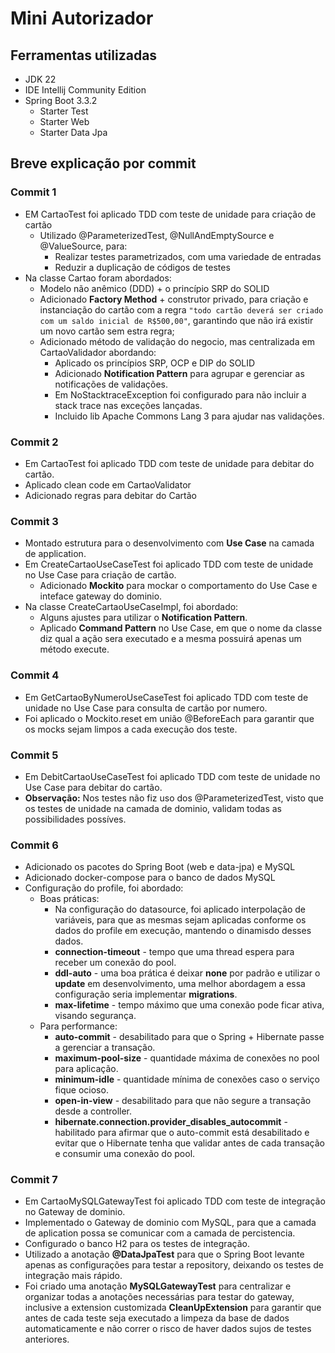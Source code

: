 # Mini Autorizador

## Ferramentas utilizadas
- JDK 22
- IDE Intellij Community Edition
- Spring Boot 3.3.2
  - Starter Test
  - Starter Web
  - Starter Data Jpa

## Breve explicação por commit
### Commit 1
* EM CartaoTest foi aplicado TDD com teste de unidade para criação de cartão
  * Utilizado @ParameterizedTest, @NullAndEmptySource e @ValueSource, para:
    * Realizar testes parametrizados, com uma variedade de entradas
    * Reduzir a duplicação de códigos de testes
* Na classe Cartao foram abordados:
  * Modelo não anêmico (DDD) + o princípio SRP do SOLID
  * Adicionado **Factory Method** + construtor privado, para criação e instanciação do cartão com a regra ``"todo cartão deverá ser criado com um saldo inicial de R$500,00"``, garantindo que não irá existir um novo cartão sem estra regra;
  * Adicionado método de validação do negocio, mas centralizada em CartaoValidador abordando:
    * Aplicado os princípios SRP, OCP e DIP do SOLID
    * Adicionado **Notification Pattern** para agrupar e gerenciar as notificações de validações.
    * Em NoStacktraceException foi configurado para não incluir a stack trace nas exceções lançadas.
    * Incluido lib Apache Commons Lang 3 para ajudar nas validações.

### Commit 2
* Em CartaoTest foi aplicado TDD com teste de unidade para debitar do cartão.
* Aplicado clean code em CartaoValidator
* Adicionado regras para debitar do Cartão

### Commit 3
* Montado estrutura para o desenvolvimento com **Use Case** na camada de application. 
* Em CreateCartaoUseCaseTest foi aplicado TDD com teste de unidade no Use Case para criação de cartão.
  * Adicionado **Mockito** para mockar o comportamento do Use Case e inteface gateway do dominio.
* Na classe CreateCartaoUseCaseImpl, foi abordado: 
  * Alguns ajustes para utilizar o **Notification Pattern**.
  * Aplicado **Command Pattern** no Use Case, em que o nome da classe diz qual a ação sera executado e a mesma possuirá apenas um método execute.

### Commit 4
* Em GetCartaoByNumeroUseCaseTest foi aplicado TDD com teste de unidade no Use Case para consulta de cartão por numero.
* Foi aplicado o Mockito.reset em união @BeforeEach para garantir que os mocks sejam limpos a cada execução dos teste.

### Commit 5
* Em DebitCartaoUseCaseTest foi aplicado TDD com teste de unidade no Use Case para debitar do cartão.
* **Observação:** Nos testes não fiz uso dos @ParameterizedTest, visto que os testes de unidade na camada de dominio, validam todas as possibilidades possíves.

### Commit 6
* Adicionado os pacotes do Spring Boot (web e data-jpa) e MySQL
* Adicionado docker-compose para o banco de dados MySQL
* Configuração do profile, foi abordado:
  * Boas práticas:
    * Na configuração do datasource, foi aplicado interpolação de variáveis, para que as mesmas sejam aplicadas conforme os dados do profile em execução, mantendo o dinamisdo desses dados.
    * **connection-timeout** - tempo que uma thread espera para receber um conexão do pool.
    * **ddl-auto** - uma boa prática é deixar **none** por padrão e utilizar o **update** em desenvolvimento, uma melhor abordagem a essa configuração seria implementar **migrations**.
    * **max-lifetime** - tempo máximo que uma conexão pode ficar ativa, visando segurança.
  * Para performance:
    * **auto-commit** - desabilitado para que o Spring + Hibernate passe a gerenciar a transação.
    * **maximum-pool-size** - quantidade máxima de conexões no pool para aplicação.
    * **minimum-idle** - quantidade mínima de conexões caso o serviço fique ocioso.
    * **open-in-view** - desabilitado para que não segure a transação desde a controller.
    * **hibernate.connection.provider_disables_autocommit** - habilitado para afirmar que o auto-commit está desabilitado e evitar que o Hibernate tenha que validar antes de cada transação e consumir uma conexão do pool.

### Commit 7
* Em CartaoMySQLGatewayTest foi aplicado TDD com teste de integração no Gateway de dominio.
* Implementado o Gateway de dominio com MySQL, para que a camada de aplication possa se comunicar com a camada de percistencia.
* Configurado o banco H2 para os testes de integração.
* Utilizado a anotação **@DataJpaTest** para que o Spring Boot levante apenas as configurações para testar a repository, deixando os testes de integração mais rápido.
* Foi criado uma anotação **MySQLGatewayTest** para centralizar e organizar todas a anotações necessárias para testar do gateway, inclusive a extension customizada **CleanUpExtension** para garantir que antes de cada teste seja executado a limpeza da base de dados automaticamente e não correr o risco de haver dados sujos de testes anteriores.